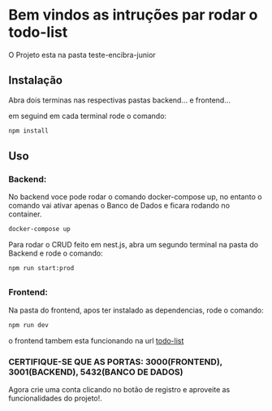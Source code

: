 # Bem vindos as intruções par rodar o todo-list

O Projeto esta na pasta teste-encibra-junior

## Instalação

Abra dois terminas nas respectivas pastas backend... e frontend...

em seguind em cada terminal rode o comando: 

```bash
npm install
```

## Uso
### Backend:
No backend voce pode rodar o comando docker-compose up, no entanto o comando vai ativar apenas o Banco de Dados e ficara rodando no container.
```bash
docker-compose up
```
Para rodar o CRUD feito em nest.js, abra um segundo terminal na pasta do Backend e rode o comando:
```bash
npm run start:prod
```
##
### Frontend:
Na pasta do frontend, apos ter instalado as dependencias, rode o comando:
```bash
npm run dev
```
o frontend tambem esta funcionando na url <a href='https://teste-encibra-junior.vercel.app'>todo-list<a>

### CERTIFIQUE-SE QUE AS PORTAS: 3000(FRONTEND), 3001(BACKEND), 5432(BANCO DE DADOS)


Agora crie uma conta clicando no botão de registro e aproveite as funcionalidades do projeto!.

